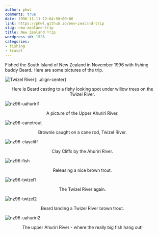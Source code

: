 ```yaml
---
author: phwl
comments: true
date: 1996-11-11 12:04:00+00:00
link: https://phwl.github.io/new-zealand-trip
slug: new-zealand-trip
title: New Zealand Trip
wordpress_id: 1526
categories:
- fishing
- travel
---
```


Fished the South Island of New Zealand in November 1996 with fishing buddy Beard. Here are some pictures of the trip.

![Twizel River](/assets/images/2014/10/nz96-twizel3.jpg){: .align-center}
<figcaption style="text-align:center">
Here is Beard casting to a fishy looking spot under willow trees on the Twizel River.
</figcaption>

<!-- more -->

![nz96-uahuriri1](/assets/images/2014/10/nz96-uahuriri1.jpg)
<figcaption style="text-align:center">
A picture of the Upper Ahuriri River.
</figcaption>

![nz96-canetrout](/assets/images/2014/10/nz96-canetrout.jpg)
<figcaption style="text-align:center">
Brownie caught on a cane rod, Twizel River.
</figcaption>

![nz96-claycliff](/assets/images/2014/10/nz96-claycliff.jpg)
<figcaption style="text-align:center">
Clay Cliffs by the Ahuriri River.
</figcaption>

![nz96-fish](/assets/images/2014/10/nz96-fish.jpg)
<figcaption style="text-align:center">
Releasing a nice brown trout.
</figcaption>

![nz96-twizel1](/assets/images/2014/10/nz96-twizel1.jpg)
<figcaption style="text-align:center">
The Twizel River again.
</figcaption>

![nz96-twizel2](/assets/images/2014/10/nz96-twizel2.jpg)
<figcaption style="text-align:center">
Beard landing a Twizel River brown trout.
</figcaption>

![nz96-uahuriri2](/assets/images/2014/10/nz96-uahuriri2.jpg)
<figcaption style="text-align:center">
The upper Ahuriri River - where the really big fish hang out!
</figcaption>
